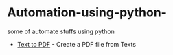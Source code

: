 # Automation-using-python-
some of automate stuffs using python

- [Text to PDF](https://github.com/nitin42/Python-Automation/blob/master/project_1.py)  - Create a PDF file from Texts
